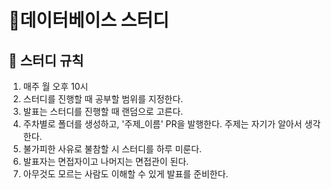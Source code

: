 # 🎈데이터베이스 스터디

## 📘 스터디 규칙
1. 매주 월 오후 10시 
2. 스터디를 진행할 때 공부할 범위를 지정한다.
3. 발표는 스터디를 진행할 때 랜덤으로 고른다.
4. 주차별로 폴더를 생성하고, '주제_이름' PR을 발행한다. 주제는 자기가 알아서 생각한다.
5. 불가피한 사유로 불참할 시 스터디를 하루 미룬다.
6. 발표자는 면접자이고 나머지는 면접관이 된다.
7. 아무것도 모르는 사람도 이해할 수 있게 발표를 준비한다.

